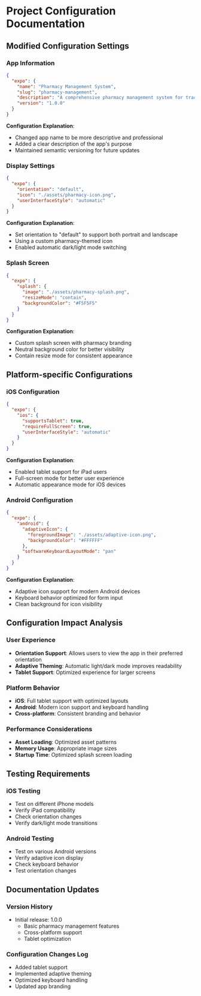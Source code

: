 # Project Configuration Documentation

## Modified Configuration Settings

### App Information
```json
{
  "expo": {
    "name": "Pharmacy Management System",
    "slug": "pharmacy-management",
    "description": "A comprehensive pharmacy management system for tracking medications, prescriptions, and inventory",
    "version": "1.0.0"
  }
}
```

**Configuration Explanation**:
- Changed app name to be more descriptive and professional
- Added a clear description of the app's purpose
- Maintained semantic versioning for future updates

### Display Settings
```json
{
  "expo": {
    "orientation": "default",
    "icon": "./assets/pharmacy-icon.png",
    "userInterfaceStyle": "automatic"
  }
}
```

**Configuration Explanation**:
- Set orientation to "default" to support both portrait and landscape
- Using a custom pharmacy-themed icon
- Enabled automatic dark/light mode switching

### Splash Screen
```json
{
  "expo": {
    "splash": {
      "image": "./assets/pharmacy-splash.png",
      "resizeMode": "contain",
      "backgroundColor": "#F5F5F5"
    }
  }
}
```

**Configuration Explanation**:
- Custom splash screen with pharmacy branding
- Neutral background color for better visibility
- Contain resize mode for consistent appearance

## Platform-specific Configurations

### iOS Configuration
```json
{
  "expo": {
    "ios": {
      "supportsTablet": true,
      "requireFullScreen": true,
      "userInterfaceStyle": "automatic"
    }
  }
}
```

**Configuration Explanation**:
- Enabled tablet support for iPad users
- Full-screen mode for better user experience
- Automatic appearance mode for iOS devices

### Android Configuration
```json
{
  "expo": {
    "android": {
      "adaptiveIcon": {
        "foregroundImage": "./assets/adaptive-icon.png",
        "backgroundColor": "#FFFFFF"
      },
      "softwareKeyboardLayoutMode": "pan"
    }
  }
}
```

**Configuration Explanation**:
- Adaptive icon support for modern Android devices
- Keyboard behavior optimized for form input
- Clean background for icon visibility

## Configuration Impact Analysis

### User Experience
- **Orientation Support**: Allows users to view the app in their preferred orientation
- **Adaptive Theming**: Automatic light/dark mode improves readability
- **Tablet Support**: Optimized experience for larger screens

### Platform Behavior
- **iOS**: Full tablet support with optimized layouts
- **Android**: Modern icon support and keyboard handling
- **Cross-platform**: Consistent branding and behavior

### Performance Considerations
- **Asset Loading**: Optimized asset patterns
- **Memory Usage**: Appropriate image sizes
- **Startup Time**: Optimized splash screen loading

## Testing Requirements

### iOS Testing
- Test on different iPhone models
- Verify iPad compatibility
- Check orientation changes
- Verify dark/light mode transitions

### Android Testing
- Test on various Android versions
- Verify adaptive icon display
- Check keyboard behavior
- Test orientation changes

## Documentation Updates

### Version History
- Initial release: 1.0.0
  - Basic pharmacy management features
  - Cross-platform support
  - Tablet optimization

### Configuration Changes Log
- Added tablet support
- Implemented adaptive theming
- Optimized keyboard handling
- Updated app branding 